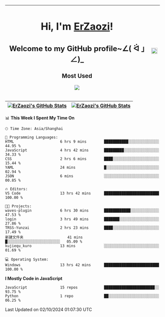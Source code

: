 |<h1>Hi, I'm <a href="https://github.com/erzaozi">ErZaozi</a>! </h1><h2>Welcome to my GitHub profile~∠( ᐛ 」∠)_</h2><p><h3>Most Used</h3><img src="https://skillicons.dev/icons?i=github,vscode,visualstudio,ubuntu,postman,pycharm,webstorm,git,docker"></p>|<img decoding="async" align=center src="https://cdn.jsdelivr.net/gh/erzaozi/erzaozi/image.gif" width="100%">|
| ----- | ----- |

| <a href="https://github.com/erzaozi"><img align="center" src="https://github-readme-stats.vercel.app/api/top-langs/?username=erzaozi&title_color=44cef6&text_color=4b5cc4&icon_color=2bbc8a&bg_color=white&langs_count=4&hide_border=true" alt="ErZaozi's GitHub Stats" /></a> | <a href="https://github.com/erzaozi"><img align="center" src="https://github-readme-stats.vercel.app/api?username=erzaozi&show_icons=true&line_height=27&count_private=true&title_color=44cef6&text_color=4b5cc4&icon_color=2bbc8a&bg_color=white&hide_border=true" alt="ErZaozi's GitHub Stats" /></a> |
| ----- | ----- |
<!--START_SECTION:waka-->
📊 **This Week I Spent My Time On** 

```text
🕑︎ Time Zone: Asia/Shanghai

💬 Programming Languages: 
HTML                     6 hrs 9 mins        ███████████░░░░░░░░░░░░░░   44.95 % 
JavaScript               4 hrs 42 mins       █████████░░░░░░░░░░░░░░░░   34.33 % 
CSS                      2 hrs 6 mins        ████░░░░░░░░░░░░░░░░░░░░░   15.44 % 
YAML                     24 mins             █░░░░░░░░░░░░░░░░░░░░░░░░   02.94 % 
JSON                     6 mins              ░░░░░░░░░░░░░░░░░░░░░░░░░   00.85 % 

🔥 Editors: 
VS Code                  13 hrs 42 mins      █████████████████████████   100.00 % 

🐱‍💻 Projects: 
waves-plugin             6 hrs 30 mins       ████████████░░░░░░░░░░░░░   47.53 % 
login                    3 hrs 49 mins       ███████░░░░░░░░░░░░░░░░░░   27.86 % 
TRSS-Yunzai              2 hrs 23 mins       ████░░░░░░░░░░░░░░░░░░░░░   17.49 % 
新建文件夹                    41 mins             █░░░░░░░░░░░░░░░░░░░░░░░░   05.09 % 
kujiequ_kuro             13 mins             ░░░░░░░░░░░░░░░░░░░░░░░░░   01.69 % 

💻 Operating System: 
Windows                  13 hrs 42 mins      █████████████████████████   100.00 % 
```

**I Mostly Code in JavaScript** 

```text
JavaScript               15 repos            ███████████████████████░░   93.75 % 
Python                   1 repo              ██░░░░░░░░░░░░░░░░░░░░░░░   06.25 % 
```




 Last Updated on 02/10/2024 01:07:30 UTC
<!--END_SECTION:waka-->
